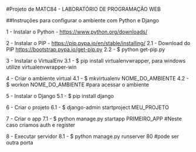 #Projeto de MATC84 - LABORATÓRIO DE PROGRAMAÇÃO WEB

##Instruções para configurar o ambiente com Python e Django

1 - Instalar o Python - https://www.python.org/downloads/

2 - Instalar o PIP - https://pip.pypa.io/en/stable/installing/
2.1 - Download do PIP https://bootstrap.pypa.io/get-pip.py
2.2 - $ python get-pip.py

3 - Instalar o VirtualEnv
3.1 - $ pip install virtualenvwrapper, para windows utilize virtualenvwrapper-win

4 - Criar o ambiente virtual
4.1 - $ mkvirtualenv NOME_DO_AMBIENTE
4.2 - $ workon NOME_DO_AMBIENTE #para acessar o ambiente

5 - Instalar o Django
5.1 - $ pip install django

6 - Criar o projeto
6.1 - $ django-admin startproject MEU_PROJETO

7 - Criar o app
7.1 - $ python manage.py startapp PRIMEIRO_APP #Neste caso criamos auth e register

8 - Executar servidor
8.1 - $ python manage.py runserver 80 #pode ser outra porta